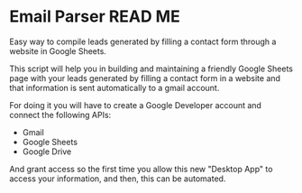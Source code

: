 # Email Parser READ ME
Easy way to compile leads generated by filling a contact form through a website in Google Sheets.

This script will help you in building and maintaining a friendly Google Sheets page with your leads generated by filling a contact form in a website and that information is sent automatically to a gmail account.

For doing it you will have to create a Google Developer account and connect the following APIs:
- Gmail
- Google Sheets
- Google Drive

And grant access so the first time you allow this new "Desktop App" to access your information, and then, this can be automated.

